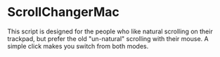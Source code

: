 # ScrollChangerMac
This script is designed for the people who like natural scrolling on their trackpad, but prefer the old "un-natural" scrolling with their mouse. A simple click makes you switch from both modes.
